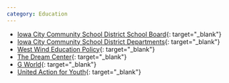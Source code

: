 ```yaml
---
category: Education
---
```


- [Iowa City Community School District School Board](https://www.iowacityschools.org/domain/75){: target="_blank"}
- [Iowa City Community School District Departments](https://www.iowacityschools.org/domain/60){: target="_blank"}
- [West Wind Education Policy](http://westwinded.com/){: target="_blank"}
- [The Dream Center](http://www.thedreamcenteria.org/blog){: target="_blank"}
- [G World](https://www.facebook.com/GworldJoCo/){: target="_blank"}
- [United Action for Youth](https://www.facebook.com/United-Action-for-Youth-48886534083/){: target="_blank"}
